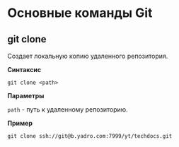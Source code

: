 # Основные команды Git
## git clone
Создает локальную копию удаленного репозитория.

**Синтаксис**

```git clone <path> ```

**Параметры**

`path` - путь к удаленному репозиторию.

**Пример**

```git clone ssh://git@b.yadro.com:7999/yt/techdocs.git``` 


